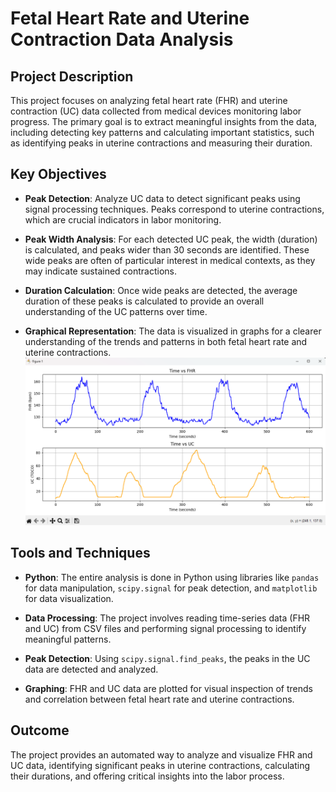 # Fetal Heart Rate and Uterine Contraction Data Analysis

## Project Description
This project focuses on analyzing fetal heart rate (FHR) and uterine contraction (UC) data collected from medical devices monitoring labor progress. The primary goal is to extract meaningful insights from the data, including detecting key patterns and calculating important statistics, such as identifying peaks in uterine contractions and measuring their duration.

## Key Objectives
- **Peak Detection**: Analyze UC data to detect significant peaks using signal processing techniques. Peaks correspond to uterine contractions, which are crucial indicators in labor monitoring.

- **Peak Width Analysis**: For each detected UC peak, the width (duration) is calculated, and peaks wider than 30 seconds are identified. These wide peaks are often of particular interest in medical contexts, as they may indicate sustained contractions.

- **Duration Calculation**: Once wide peaks are detected, the average duration of these peaks is calculated to provide an overall understanding of the UC patterns over time.

- **Graphical Representation**: The data is visualized in graphs for a clearer understanding of the trends and patterns in both fetal heart rate and uterine contractions.
![FHR and UC Data Plot](fhr_uc_plot.png)
## Tools and Techniques
- **Python**: The entire analysis is done in Python using libraries like `pandas` for data manipulation, `scipy.signal` for peak detection, and `matplotlib` for data visualization.
  
- **Data Processing**: The project involves reading time-series data (FHR and UC) from CSV files and performing signal processing to identify meaningful patterns.

- **Peak Detection**: Using `scipy.signal.find_peaks`, the peaks in the UC data are detected and analyzed.

- **Graphing**: FHR and UC data are plotted for visual inspection of trends and correlation between fetal heart rate and uterine contractions.

## Outcome
The project provides an automated way to analyze and visualize FHR and UC data, identifying significant peaks in uterine contractions, calculating their durations, and offering critical insights into the labor process.

